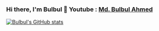 ### Hi there, I'm Bulbul  👋 Youtube : [Md. Bulbul Ahmed](https://www.youtube.com/mdbulbulahmed)



[![Bulbul's GitHub stats](https://github-readme-stats.vercel.app/api?username=bulbulahmed9&count_private=true&show_icons=true&theme=dracula)](https://github.com/bulbulahmed9)
